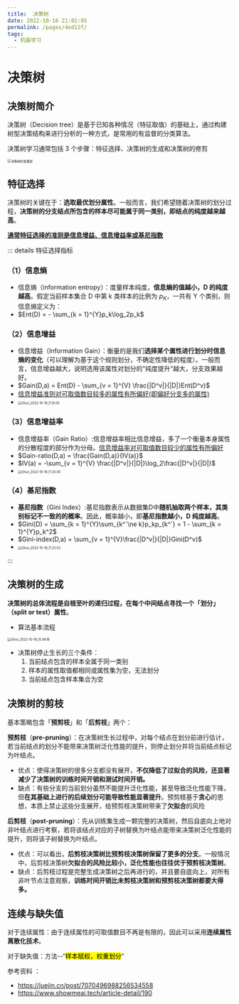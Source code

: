 ```yaml
---
title:  决策树
date: 2022-10-16 21:02:05
permalink: /pages/4ed12f/
tags:
  - 机器学习
---
```

# 决策树

## 决策树简介

决策树（Decision tree）是基于已知各种情况（特征取值）的基础上，通过构建树型决策结构来进行分析的一种方式，是常用的有监督的分类算法。

决策树学习通常包括 3 个步骤：特征选择、决策树的生成和决策树的修剪

<img src="https://cdn.jsdelivr.net/gh/crush598/image@main/AI/202210181045434.png" alt="决策树的发展史" style="zoom:50%;" />

## 特征选择

决策树的关键在于：**选取最优划分属性**。一般而言，我们希望随着决策树的划分过程，**决策树的分支结点所包含的样本尽可能属于同一类别，即结点的纯度越来越高**。

<u>**通常特征选择的准则是信息增益、信息增益率或基尼指数**</u>

::: details 特征选择指标

### （1）信息熵

- 信息熵（information entropy）：度量样本纯度，**信息熵的值越小，D 的纯度越高**。假定当前样本集合 D 中第 k 类样本的比例为 $p_K$，一共有 Y 个类别，则信息熵定义为：
- $Ent(D) = - \sum_{k = 1}^{Y}p_k\log_2p_k$

### （2）信息增益

- 信息增益（Information Gain）：衡量的是我们**选择某个属性进行划分时信息熵的变化**（可以理解为基于这个规则划分，不确定性降低的程度）。一般而言，信息增益越大，说明选用该属性对划分的”纯度提升“越大，分支效果越好。
- $Gain(D,a) = Ent(D) - \sum_{v = 1}^{V} \frac{|D^v|}{|D|}Ent(D^v)$
- <u>信息增益准则对可取值数目较多的属性有所偏好(即偏好分支多的属性)</u>
- <img src="https://cdn.jsdelivr.net/gh/crush598/image@main/AI/202210181110873.png" alt="iShot_2022-10-18_11.10.05" style="zoom:50%;" />

### （3）信息增益率

- 信息增益率（Gain Ratio）:信息增益率相比信息增益，多了一个衡量本身属性的分散程度的部分作为分母。<u>信息增益率对可取值数目较少的属性有所偏好</u>
- $Gain-ratio(D,a) = \frac{Gain(D,a)}{IV(a)}$
- $IV(a) = -\sum_{v = 1}^{V} \frac{|D^v|}{|D|}\log_2\frac{|D^v|}{|D|}$
- <img src="https://cdn.jsdelivr.net/gh/crush598/image@main/AI/202210181120343.png" alt="iShot_2022-10-18_11.20.00" style="zoom:50%;" />

### （4）基尼指数

- **基尼指数**（Gini Index）:基尼指数表示从数据集D中**随机抽取两个样本，其类别标记不一致的的概率**。因此，概率越小，即**基尼指数越小，D 纯度越高**。
- $Gini(D) = \sum_{k = 1}^{Y}\sum_{k^`\ne k}p_kp_{k^`} = 1 - \sum_{k = 1}^{Y}p_k^2$
- $Gini-index(D,a) = \sum_{v = 1}^{V}\frac{|D^v|}{|D|}Gini(D^v)$
- <img src="https://cdn.jsdelivr.net/gh/crush598/image@main/AI/202210181123311.png" alt="iShot_2022-10-18_11.23.03" style="zoom:50%;" />

:::

## 决策树的生成

**决策树的总体流程是自根至叶的递归过程，在每个中间结点寻找一个「划分」（split or test）属性**。

- 算法基本流程

<img src="https://cdn.jsdelivr.net/gh/crush598/image@main/AI/202210181048207.png" alt="iShot_2022-10-18_10.48.16" style="zoom:50%;" />

- 决策树停止生长的三个条件：
    1. 当前结点包含的样本全属于同一类别
    2. 样本的属性取值都相同或属性集为空，无法划分
    3. 当前结点包含样本集合为空

## 决策树的剪枝

基本策略包含「**预剪枝**」和「**后剪枝**」两个：

**预剪枝**（**pre-pruning**）：在决策树生长过程中，对每个结点在划分前进行估计，若当前结点的划分不能带来决策树泛化性能的提升，则停止划分并将当前结点标记为叶结点。

- 优点：使得决策树的很多分支都没有展开，**不仅降低了过拟合的风险，还显著减少了决策树的训练时间开销和测试时间开销。**
- 缺点：有些分支的当前划分虽然不能提升泛化性能，甚至导致泛化性能下降，但**在其基础上进行的后续划分可能导致性能显著提升**。预剪枝基于**贪心**的思想，本质上禁止这些分支展开，给预剪枝决策树带来了**欠拟合**的风险

**后剪枝**（**post-pruning**）：先从训练集生成一颗完整的决策树，然后自底向上地对非叶结点进行考察，若将该结点对应的子树替换为叶结点能带来决策树泛化性能的提升，则将该子树替换为叶结点。

- 优点：可以看出，**后剪枝决策树比预剪枝决策树保留了更多的分支**。一般情况中，后剪枝决策树**欠拟合的风险比较小，泛化性能也往往优于预剪枝决策树**。
- 缺点：后剪枝过程是完整生成决策树之后再进行的，并且要自底向上，对所有非叶节点注意观察，**训练时间开销比未剪枝决策树和预剪枝决策树都要大得多。**

## 连续与缺失值

对于连续属性：由于连续属性的可取值数目不再是有限的，因此可以采用**连续属性离散化技术**。

对于缺失值：方法--“<mark>样本赋权，权重划分</mark>”



参考资料 ： 

- https://juejin.cn/post/7070496988256534558
- https://www.showmeai.tech/article-detail/190





